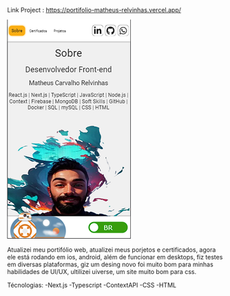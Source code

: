 
Link Project : https://portifolio-matheus-relvinhas.vercel.app/

<p aling="center">
  <img src="public/assets/port-readme-img.png">
</p>

Atualizei meu portifólio web, atualizei meus porjetos e certificados, agora ele está rodando em ios, android, além de funcionar em desktops, fiz testes em diversas plataformas, giz um desing novo foi muito bom para minhas habilidades de UI/UX, ultilizei uiverse, um site muito bom para css.

Técnologias:
-Next.js
-Typescript
-ContextAPI
-CSS
-HTML
